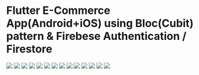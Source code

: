 # Flutter E-Commerce App(Android+iOS) using Bloc(Cubit) pattern & Firebese Authentication / Firestore

![](screenshots/splash.png) ![](screenshots/login.png) ![](screenshots/home1.png)
![](screenshots/home2.png) ![](screenshots/best_selling.png) ![](screenshots/new_arrival.png)
![](screenshots/categories.png) ![](screenshots/all_products.png) ![](screenshots/search_products.png)
![](screenshots/product_details_page.png) ![](screenshots/wishlist.png) ![](screenshots/cart.png)
![](screenshots/drawer.png) ![](screenshots/bloc_pattern.png)



